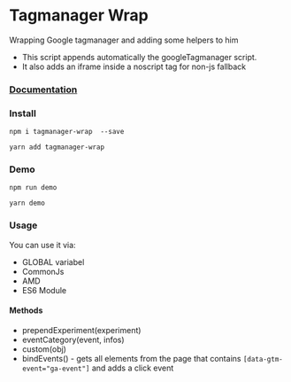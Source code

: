 # Tagmanager Wrap

Wrapping Google tagmanager and adding some helpers to him
* This script appends automatically the googleTagmanager script.
* It also adds an iframe inside a noscript tag for non-js fallback

### [Documentation](https://getninjas.github.io/tagmanager-wrap/)


### Install

`npm i tagmanager-wrap  --save`

`yarn add tagmanager-wrap`

### Demo

`npm run demo`

`yarn demo`

### Usage

You can use it via:
* GLOBAL variabel
* CommonJs
* AMD
* ES6 Module

#### Methods
* prependExperiment(experiment)
* eventCategory(event, infos)
* custom(obj)
* bindEvents() - gets all elements from the page that contains `[data-gtm-event="ga-event"]` and adds a click event
